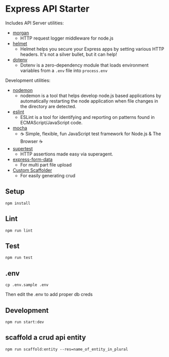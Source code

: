 # Express API Starter

Includes API Server utilities:

* [morgan](https://www.npmjs.com/package/morgan)
  * HTTP request logger middleware for node.js
* [helmet](https://www.npmjs.com/package/helmet)
  * Helmet helps you secure your Express apps by setting various HTTP headers. It's not a silver bullet, but it can help!
* [dotenv](https://www.npmjs.com/package/dotenv)
  * Dotenv is a zero-dependency module that loads environment variables from a `.env` file into `process.env`

Development utilities:

* [nodemon](https://www.npmjs.com/package/nodemon)
  * nodemon is a tool that helps develop node.js based applications by automatically restarting the node application when file changes in the directory are detected.
* [eslint](https://www.npmjs.com/package/eslint)
  * ESLint is a tool for identifying and reporting on patterns found in ECMAScript/JavaScript code.
* [mocha](https://www.npmjs.com/package/mocha)
  * ☕️ Simple, flexible, fun JavaScript test framework for Node.js & The Browser ☕️
* [supertest](https://www.npmjs.com/package/supertest)
  * HTTP assertions made easy via superagent.
* [express-form-data](https://www.npmjs.com/package/express-form-data)
  * For multi part file upload
* [Custom Scaffolder]()
  * For easily generating crud 

## Setup

```
npm install
```

## Lint

```
npm run lint
```

## Test

```
npm run test
```

## .env

```
cp .env.sample .env
```

Then edit the .env to add proper db creds

## Development

```
npm run start:dev
```

## scaffold a crud api entity 

```
npm run scaffold:entity --res=name_of_entity_in_plural
```
